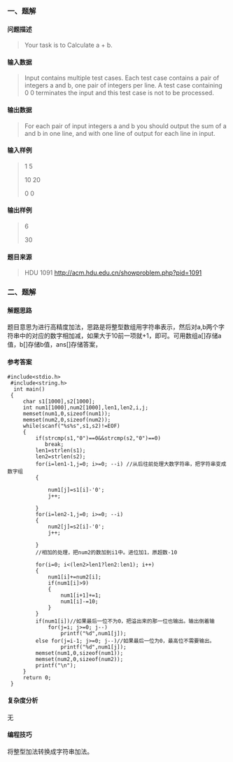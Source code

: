 ### 一、题解

#### 问题描述

>  Your task is to Calculate a + b. 

#### 输入数据

>  Input contains multiple test cases. Each test case contains a pair of integers a and b, one pair of integers per line. A test case containing 0 0 terminates the input and this test case is not to be processed. 

#### 输出数据

>  For each pair of input integers a and b you should output the sum of a and b in one line, and with one line of output for each line in input. 

#### 输入样例

> 1 5
>
> 10 20
>
> 0 0

#### 输出样例

> 6
>
> 30

#### 题目来源

> HDU 1091 http://acm.hdu.edu.cn/showproblem.php?pid=1091 

### 二、题解

#### 解题思路

题目意思为进行高精度加法，思路是将整型数组用字符串表示，然后对a,b两个字符串中的对应的数字相加减，如果大于10前一项就+1，即可。可用数组a[]存储a值，b[]存储b值，ans[]存储答案，

#### 参考答案

```
#include<stdio.h>
 #include<string.h>
  int main()
 {
     char s1[1000],s2[1000];
     int num1[1000],num2[1000],len1,len2,i,j;
     memset(num1,0,sizeof(num1));
     memset(num2,0,sizeof(num2));
     while(scanf("%s%s",s1,s2)!=EOF)
     {
     	 if(strcmp(s1,"0")==0&&strcmp(s2,"0")==0)
		 	break; 
         len1=strlen(s1);
         len2=strlen(s2);
         for(i=len1-1,j=0; i>=0; --i) //从后往前处理大数字符串，把字符串变成数字组
         {
 
             num1[j]=s1[i]-'0';
             j++;
 
         }
         for(i=len2-1,j=0; i>=0; --i)
         {
             num2[j]=s2[i]-'0';
             j++;
 
         }
         //相加的处理，把num2的数加到i1中。进位加1，原超数-10
 
         for(i=0; i<(len2>len1?len2:len1); i++)
         {
             num1[i]+=num2[i];
             if(num1[i]>9)
             {
                 num1[i+1]+=1;
                 num1[i]-=10;
             }
         }
         if(num1[i])//如果最后一位不为0，把溢出来的那一位也输出。输出倒着输
             for(j=i; j>=0; j--)
                 printf("%d",num1[j]);
         else for(j=i-1; j>=0; j--)//如果最后一位为0，最高位不需要输出。
                 printf("%d",num1[j]);
         memset(num1,0,sizeof(num1));
         memset(num2,0,sizeof(num2));
         printf("\n");
     }
     return 0;
 }
```

#### 复杂度分析

无

#### 编程技巧

将整型加法转换成字符串加法。